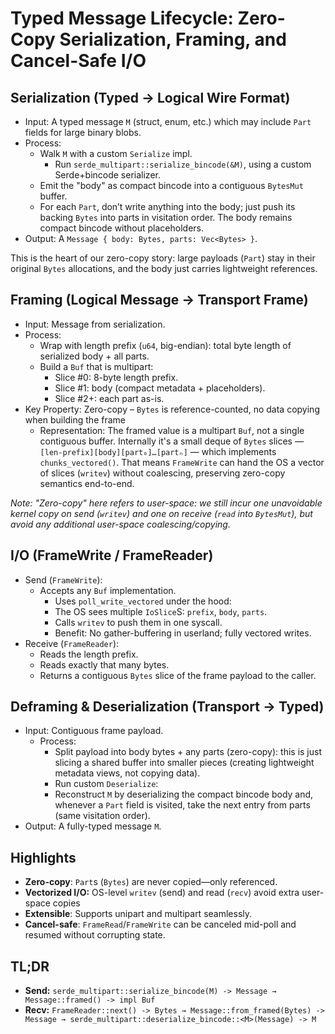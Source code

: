 # Typed Message Lifecycle: Zero-Copy Serialization, Framing, and Cancel-Safe I/O

## Serialization (Typed → Logical Wire Format)
- Input: A typed message `M` (struct, enum, etc.) which may include `Part` fields for large binary blobs.
- Process:
  - Walk `M` with a custom `Serialize` impl.
    - Run `serde_multipart::serialize_bincode(&M)`, using a custom Serde+bincode serializer.
  - Emit the "body" as compact bincode into a contiguous `BytesMut` buffer.
  - For each `Part`, don’t write anything into the body; just push its backing `Bytes` into parts in visitation order. The body remains compact bincode without placeholders.
- Output: A `Message { body: Bytes, parts: Vec<Bytes> }`.

This is the heart of our zero-copy story: large payloads (`Part`) stay in their original `Bytes` allocations, and the body just carries lightweight references.

## Framing (Logical Message → Transport Frame)

- Input: Message from serialization.
- Process:
  - Wrap with length prefix (`u64`, big-endian): total byte length of serialized body + all parts.
  - Build a `Buf` that is multipart:
    - Slice #0: 8-byte length prefix.
    - Slice #1: body (compact metadata + placeholders).
    - Slice #2+: each part as-is.
- Key Property: Zero-copy – `Bytes` is reference-counted, no data copying when building the frame
  -  Representation: The framed value is a multipart `Buf`, not a single contiguous buffer. Internally it's a small deque of `Bytes` slices — `[len-prefix][body][part₀]…[partₙ]` — which implements `chunks_vectored()`. That means `FrameWrite` can hand the OS a vector of slices (`writev`) without coalescing, preserving zero-copy semantics end-to-end.

*Note: "Zero-copy" here refers to user-space: we still incur one unavoidable kernel copy on send (`writev`) and one on receive (`read` into `BytesMut`), but avoid any additional user-space coalescing/copying.*

## I/O (FrameWrite / FrameReader)

- Send (`FrameWrite`):
  - Accepts any `Buf` implementation.
    - Uses `poll_write_vectored` under the hood:
    - The OS sees multiple `IoSlice`S: `prefix`, `body`, `parts`.
    - Calls `writev` to push them in one syscall.
    - Benefit: No gather-buffering in userland; fully vectored writes.
- Receive (`FrameReader`):
    - Reads the length prefix.
    - Reads exactly that many bytes.
    - Returns a contiguous `Bytes` slice of the frame payload to the caller.

## Deframing & Deserialization (Transport → Typed)

- Input: Contiguous frame payload.
  - Process:
    - Split payload into body bytes + any parts (zero-copy): this is just slicing a shared buffer into smaller pieces (creating lightweight metadata views, not copying data).
    - Run custom `Deserialize`:
    - Reconstruct `M` by deserializing the compact bincode body and, whenever a `Part` field is visited, take the next entry from parts (same visitation order).
- Output: A fully-typed message `M`.

## Highlights

- **Zero-copy**: `Part`s (`Bytes`) are never copied—only referenced.
- **Vectorized I/O:** OS-level `writev` (send) and read (`recv`) avoid extra user-space copies
- **Extensible**: Supports unipart and multipart seamlessly.
- **Cancel-safe**: `FrameRead`/`FrameWrite` can be canceled mid-poll and resumed without corrupting state.


## TL;DR

- **Send:** `serde_multipart::serialize_bincode(M) -> Message → Message::framed() -> impl Buf`
- **Recv:** `FrameReader::next() -> Bytes → Message::from_framed(Bytes) -> Message → serde_multipart::deserialize_bincode::<M>(Message) -> M`
